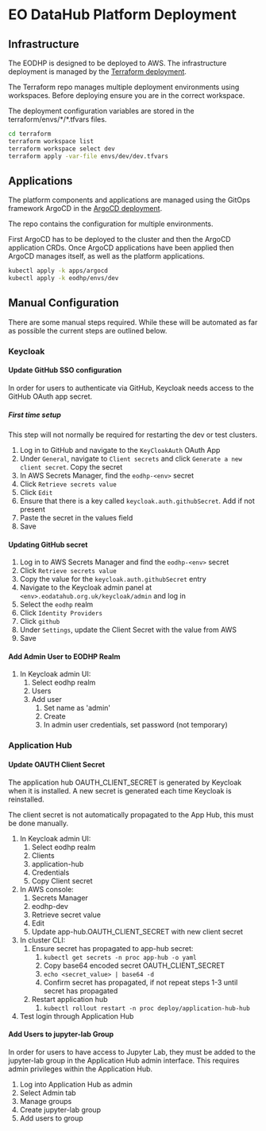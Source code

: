 # EO DataHub Platform Deployment

## Infrastructure

The EODHP is designed to be deployed to AWS. The infrastructure deployment is managed by the [Terraform deployment](https://github.com/UKEODHP/eodhp-deploy-infrastucture).

The Terraform repo manages multiple deployment environments using workspaces. Before deploying ensure you are in the correct workspace.

The deployment configuration variables are stored in the terraform/envs/\*/\*.tfvars files.

```bash
cd terraform
terraform workspace list
terraform workspace select dev
terraform apply -var-file envs/dev/dev.tfvars
```

## Applications

The platform components and applications are managed using the GitOps framework ArgoCD in the [ArgoCD deployment](https://github.com/UKEODHP/eodhp-argocd-deployment).

The repo contains the configuration for multiple environments.

First ArgoCD has to be deployed to the cluster and then the ArgoCD application CRDs. Once ArgoCD applications have been applied then ArgoCD manages itself, as well as the platform applications.

```bash
kubectl apply -k apps/argocd
kubectl apply -k eodhp/envs/dev
```

## Manual Configuration

There are some manual steps required. While these will be automated as far as possible the current steps are outlined below.

### Keycloak

#### Update GitHub SSO configuration

In order for users to authenticate via GitHub, Keycloak needs access to the GitHub OAuth app secret.

##### First time setup

This step will not normally be required for restarting the dev or test clusters.

1. Log in to GitHub and navigate to the `KeyCloakAuth` OAuth App
2. Under `General`, navigate to `Client secrets` and click `Generate a new client secret`. Copy the secret
3. In AWS Secrets Manager, find the `eodhp-<env>` secret
4. Click `Retrieve secrets value`
5. Click `Edit`
6. Ensure that there is a key called `keycloak.auth.githubSecret`. Add if not present
7. Paste the secret in the values field
8. Save

#### Updating GitHub secret

1. Log in to AWS Secrets Manager and find the `eodhp-<env>` secret
2. Click `Retrieve secrets value`
3. Copy the value for the `keycloak.auth.githubSecret` entry
4. Navigate to the Keycloak admin panel at `<env>.eodatahub.org.uk/keycloak/admin` and log in
5. Select the `eodhp` realm
6. Click `Identity Providers`
7. Click `github`
8. Under `Settings`, update the Client Secret with the value from AWS
9. Save

#### Add Admin User to EODHP Realm

1. In Keycloak admin UI:
   1. Select eodhp realm
   2. Users
   3. Add user
      1. Set name as 'admin'
      2. Create
      3. In admin user credentials, set password (not temporary)

### Application Hub

#### Update OAUTH Client Secret

The application hub OAUTH_CLIENT_SECRET is generated by Keycloak when it is installed. A new secret is generated each time Keycloak is reinstalled.

The client secret is not automatically propagated to the App Hub, this must be done manually.

1. In Keycloak admin UI:
   1. Select eodhp realm
   2. Clients
   3. application-hub
   4. Credentials
   5. Copy Client secret
2. In AWS console:
   1. Secrets Manager
   2. eodhp-dev
   3. Retrieve secret value
   4. Edit
   5. Update app-hub.OAUTH_CLIENT_SECRET with new client secret
3. In cluster CLI:
   1. Ensure secret has propagated to app-hub secret:
      1. `kubectl get secrets -n proc app-hub -o yaml`
      2. Copy base64 encoded secret OAUTH_CLIENT_SECRET
      3. `echo <secret_value> | base64 -d`
      4. Confirm secret has propagated, if not repeat steps 1-3 until secret has propagated
   2. Restart application hub
      1. `kubectl rollout restart -n proc deploy/application-hub-hub`
4. Test login through Application Hub

#### Add Users to jupyter-lab Group

In order for users to have access to Jupyter Lab, they must be added to the jupyter-lab group in the Application Hub admin interface. This requires admin privileges within the Application Hub.

1. Log into Application Hub as admin
2. Select Admin tab
3. Manage groups
4. Create jupyter-lab group
5. Add users to group
